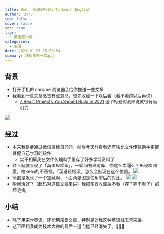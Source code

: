 ```yaml
---
title: Use 「英语轻松读」To Learn English
author: せいい
top: false
cover: false
toc: true
tags:
  - 英语轻松读
categories:
  - 生活
date: 2021-01-23 15:59:54
summary: 墙裂推荐一款app
---
```


## 背景

* 打开手机的 chrome 浏览器会给你推送一些文章
* 我看到一篇文章感觉有点意思，想先收藏一下以后看（看不看的以后再说）
  * [7 React Projects You Should Build in 2021](https://www.freecodecamp.org/news/react-projects-you-should-build-this-year/) 这个标题对我来说就很有吸引力

![](IMG_7742.PNG)

## 经过
* 本来我是会通过微信发给自己的，然后今天想看看还有啥比文件传输助手更能督促自己学习的软件
    * 实不相瞒我在文件传输助手里存了好多学习资料了
* 往下翻就发现了「英语轻松读」，一瞬间有点诧异，你这么牛逼么？出现啥网盘，啥keep的不奇怪，「英语轻松读」怎么会出现在这个位置。
![](IMG_7744.PNG)
* 简直是发现了一个宝藏啊，下面两张图是使用前后的对比。
![](IMG_7743.PNG)
![](IMG_7745.PNG)
* 瞬间治好了（起码对这篇文章来讲）我把东西收藏后不看（存了等于看了）的坏毛病。

## 小结
* 除了用来学英语，还能用来读文章，特别是对我这种英语战五渣来讲。
* 这下阻挡我成为技术大神的最后一道门槛已经消失了。🎉🎉🎉
